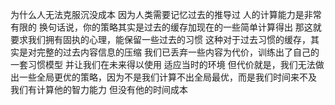 为什么人无法克服沉没成本 因为人类需要记忆过去的推导过 人的计算能力是非常有限的 换句话说，你的策略其实是过去的缓存加现在的一些简单计算得出 那这就要求我们拥有固执的心理，能保留一些过去的习惯 这种对于过去习惯的缓存，其实是对完整的过去内容信息的压缩 我们已丢弃一些内容为代价，训练出了自己的一套习惯模型 并让我们在未来得以使用 适应当时的环境 但代价就是，我们无法做出一些全局更优的策略，因为不是我们计算不出全局最优，而是我们时间来不及 我们有计算他的智力能力 但没有他的时间成本